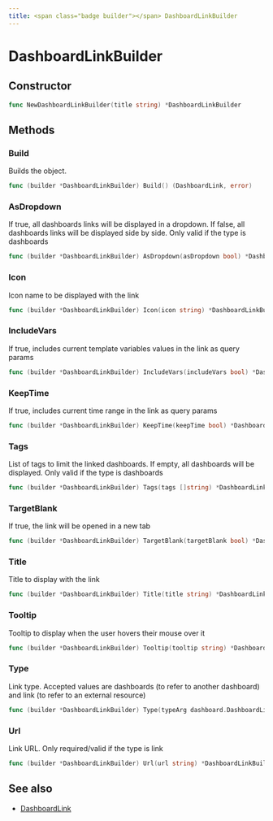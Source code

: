 ```yaml
---
title: <span class="badge builder"></span> DashboardLinkBuilder
---
```

# <span class="badge builder"></span> DashboardLinkBuilder

## Constructor

```go
func NewDashboardLinkBuilder(title string) *DashboardLinkBuilder
```
## Methods

### <span class="badge object-method"></span> Build

Builds the object.

```go
func (builder *DashboardLinkBuilder) Build() (DashboardLink, error)
```

### <span class="badge object-method"></span> AsDropdown

If true, all dashboards links will be displayed in a dropdown. If false, all dashboards links will be displayed side by side. Only valid if the type is dashboards

```go
func (builder *DashboardLinkBuilder) AsDropdown(asDropdown bool) *DashboardLinkBuilder
```

### <span class="badge object-method"></span> Icon

Icon name to be displayed with the link

```go
func (builder *DashboardLinkBuilder) Icon(icon string) *DashboardLinkBuilder
```

### <span class="badge object-method"></span> IncludeVars

If true, includes current template variables values in the link as query params

```go
func (builder *DashboardLinkBuilder) IncludeVars(includeVars bool) *DashboardLinkBuilder
```

### <span class="badge object-method"></span> KeepTime

If true, includes current time range in the link as query params

```go
func (builder *DashboardLinkBuilder) KeepTime(keepTime bool) *DashboardLinkBuilder
```

### <span class="badge object-method"></span> Tags

List of tags to limit the linked dashboards. If empty, all dashboards will be displayed. Only valid if the type is dashboards

```go
func (builder *DashboardLinkBuilder) Tags(tags []string) *DashboardLinkBuilder
```

### <span class="badge object-method"></span> TargetBlank

If true, the link will be opened in a new tab

```go
func (builder *DashboardLinkBuilder) TargetBlank(targetBlank bool) *DashboardLinkBuilder
```

### <span class="badge object-method"></span> Title

Title to display with the link

```go
func (builder *DashboardLinkBuilder) Title(title string) *DashboardLinkBuilder
```

### <span class="badge object-method"></span> Tooltip

Tooltip to display when the user hovers their mouse over it

```go
func (builder *DashboardLinkBuilder) Tooltip(tooltip string) *DashboardLinkBuilder
```

### <span class="badge object-method"></span> Type

Link type. Accepted values are dashboards (to refer to another dashboard) and link (to refer to an external resource)

```go
func (builder *DashboardLinkBuilder) Type(typeArg dashboard.DashboardLinkType) *DashboardLinkBuilder
```

### <span class="badge object-method"></span> Url

Link URL. Only required/valid if the type is link

```go
func (builder *DashboardLinkBuilder) Url(url string) *DashboardLinkBuilder
```

## See also

 * <span class="badge object-type-struct"></span> [DashboardLink](./object-DashboardLink.md)
